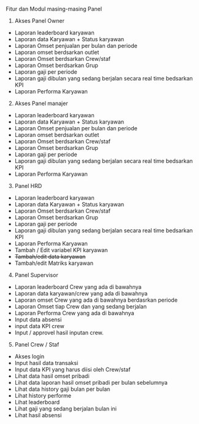 Fitur dan Modul masing-masing Panel

1. Akses Panel Owner

- Laporan leaderboard karyawan
- Laporan data Karyawan + Status karyawan
- Laporan Omset penjualan per bulan dan periode
- Laporan omset berdsarkan outlet
- Laporan Omset berdsarkan Crew/staf
- Laporan Omset berdsarkan Grup
- Laporan gaji per periode
- Laporan gaji dibulan yang sedang berjalan secara real time bedsarkan KPI
- Laporan Performa Karyawan

2. Akses Panel manajer

- Laporan leaderboard karyawan
- Laporan data Karyawan + Status karyawan
- Laporan Omset penjualan per bulan dan periode
- Laporan omset berdsarkan outlet
- Laporan Omset berdsarkan Crew/staf
- Laporan Omset berdsarkan Grup
- Laporan gaji per periode
- Laporan gaji dibulan yang sedang berjalan secara real time bedsarkan KPI
- Laporan Performa Karyawan

3. Panel HRD

- Laporan leaderboard karyawan
- Laporan data Karyawan + Status karyawan
- Laporan Omset berdsarkan Crew/staf
- Laporan Omset berdsarkan Grup
- Laporan gaji per periode
- Laporan gaji dibulan yang sedang berjalan secara real time bedsarkan KPI
- Laporan Performa Karyawan
- Tambah / Edit variabel KPI karyawan
- ~~Tambah/edit data karyawan~~
- Tambah/edit Matriks karyawan

4. Panel Supervisor

- Laporan leaderboard Crew yang ada di bawahnya
- Laporan data karyawan/crew yang ada di bawahnya
- Laporan omset Crew yang ada di bawahnya berdasrkan periode
- Laporan Omset tiap Crew dan yang sedang berjalan
- Laporan Performa Crew yang ada di bawahnya
- Input data absensi
- input data KPI crew
- Input / approvel hasil inputan crew.

5. Panel Crew / Staf

- Akses login
- Input hasil data transaksi
- Input data KPI yang harus diisi oleh Crew/staf
- Lihat data hasil omset pribadi
- Lihat data laporan hasil omset pribadi per bulan sebelumnya
- Lihat data history gaji bulan per bulan
- Lihat history performe
- Lihat leaderboard
- Lihat gaji yang sedang berjalan bulan ini
- Lihat hasil absensi
